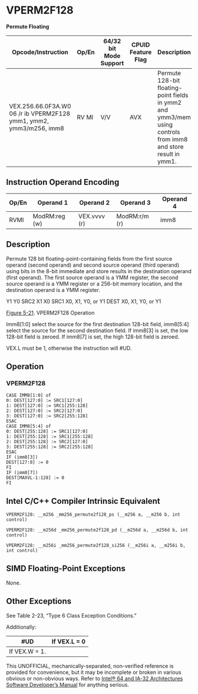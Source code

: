 # VPERM2F128

**Permute Floating**

| Opcode/Instruction                                                 | Op/En | 64/32 bit Mode Support | CPUID Feature Flag | Description                                                                                                   |
| ------------------------------------------------------------------ | ----- | ---------------------- | ------------------ | ------------------------------------------------------------------------------------------------------------- |
| VEX.256.66.0F3A.W0 06 /r ib VPERM2F128 ymm1, ymm2, ymm3/m256, imm8 | RV MI | V/V                    | AVX                | Permute 128-bit floating-point fields in ymm2 and ymm3/mem using controls from imm8 and store result in ymm1. |

## Instruction Operand Encoding

| Op/En | Operand 1     | Operand 2    | Operand 3     | Operand 4 |
| ----- | ------------- | ------------ | ------------- | --------- |
| RVMI  | ModRM:reg (w) | VEX.vvvv (r) | ModRM:r/m (r) | imm8      |

## Description

Permute 128 bit floating-point-containing fields from the first source operand (second operand) and second source operand (third operand) using bits in the 8-bit immediate and store results in the destination operand (first operand). The first source operand is a YMM register, the second source operand is a YMM register or a 256-bit memory location, and the destination operand is a YMM register.

Y1
Y0
SRC2
X1
X0
SRC1
X0, X1, Y0, or Y1
DEST
X0, X1, Y0, or Y1

[Figure 5-21](/x86/vperm2f128#fig-5-21). VPERM2F128 Operation

Imm8[1:0] select the source for the first destination 128-bit field, imm8[5:4] select the source for the second destination field. If imm8[3] is set, the low 128-bit field is zeroed. If imm8[7] is set, the high 128-bit field is zeroed.

VEX.L must be 1, otherwise the instruction will #​​​UD.

## Operation

### VPERM2F128

```
CASE IMM8[1:0] of
0: DEST[127:0] := SRC1[127:0]
1: DEST[127:0] := SRC1[255:128]
2: DEST[127:0] := SRC2[127:0]
3: DEST[127:0] := SRC2[255:128]
ESAC
CASE IMM8[5:4] of
0: DEST[255:128] := SRC1[127:0]
1: DEST[255:128] := SRC1[255:128]
2: DEST[255:128] := SRC2[127:0]
3: DEST[255:128] := SRC2[255:128]
ESAC
IF (imm8[3])
DEST[127:0] := 0
FI
IF (imm8[7])
DEST[MAXVL-1:128] := 0
FI

```

## Intel C/C++ Compiler Intrinsic Equivalent

```
VPERM2F128: __m256 _mm256_permute2f128_ps (__m256 a, __m256 b, int control)

```

```
VPERM2F128: __m256d _mm256_permute2f128_pd (__m256d a, __m256d b, int control)

```

```
VPERM2F128: __m256i _mm256_permute2f128_si256 (__m256i a, __m256i b, int control)

```

## SIMD Floating-Point Exceptions

None.

## Other Exceptions

See Table 2-23, “Type 6 Class Exception Conditions.”

Additionally:

| #​​​UD        | If VEX.L = 0 |
| ------------- | ------------ |
| If VEX.W = 1. |

This UNOFFICIAL, mechanically-separated, non-verified reference is provided for convenience, but it may be
incomplete or broken in various obvious or non-obvious
ways. Refer to [Intel® 64 and IA-32 Architectures Software Developer’s Manual](https://software.intel.com/en-us/download/intel-64-and-ia-32-architectures-sdm-combined-volumes-1-2a-2b-2c-2d-3a-3b-3c-3d-and-4) for anything serious.
